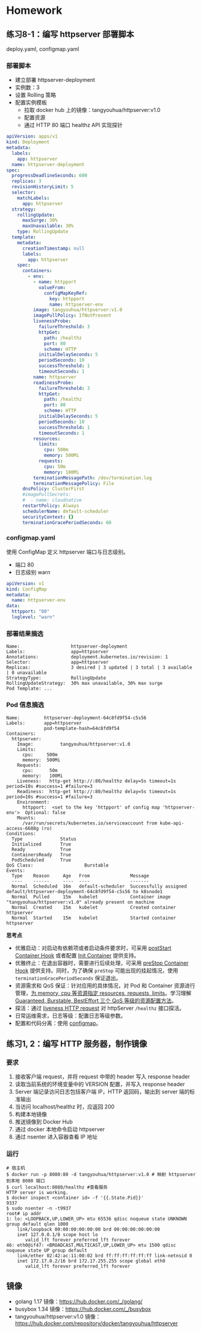 # Homework

## 练习8-1：编写 httpserver 部署脚本

deploy.yaml, configmap.yaml

### 部署脚本

- 建立部署 httpserver-deployment
- 实例数：3
- 设置 Rolling 策略
- 配置实例模板
  - 拉取 docker hub 上的镜像：tangyouhua/httpserver:v1.0
  - 配置资源
  - 通过 HTTP 80 端口 healthz API 实现探针


```yaml
apiVersion: apps/v1
kind: Deployment
metadata:
  labels:
    app: httpserver
  name: httpserver-deployment
spec:
  progressDeadlineSeconds: 600
  replicas: 3
  revisionHistoryLimit: 5
  selector:
    matchLabels:
      app: httpserver
  strategy:
    rollingUpdate:
      maxSurge: 30%
      maxUnavailable: 30%
    type: RollingUpdate
  template:
    metadata:
      creationTimestamp: null
      labels:
        app: httpserver
    spec:
      containers:
        - env:
          - name: httpport
            valueFrom:
              configMapKeyRef:
                key: httpport
                name: httpserver-env
          image: tangyouhua/httpserver:v1.0
          imagePullPolicy: IfNotPresent
          livenessProbe:
            failureThreshold: 3
            httpGet:
              path: /healthz
              port: 80
              scheme: HTTP
            initialDelaySeconds: 5
            periodSeconds: 10
            successThreshold: 1
            timeoutSeconds: 1
          name: httpserver
          readinessProbe:
            failureThreshold: 3
            httpGet:
              path: /healthz
              port: 80
              scheme: HTTP
            initialDelaySeconds: 5
            periodSeconds: 10
            successThreshold: 1
            timeoutSeconds: 1
          resources:
            limits:
              cpu: 500m
              memory: 500Mi
            requests:
              cpu: 50m
              memory: 100Mi
          terminationMessagePath: /dev/termination.log
          terminationMessagePolicy: File
      dnsPolicy: ClusterFirst
      #imagePullSecrets:
      #  - name: cloudnative
      restartPolicy: Always
      schedulerName: default-scheduler
      securityContext: {}
      terminationGracePeriodSeconds: 60
```

### configmap.yaml

使用 ConfigMap 定义 httpserver 端口与日志级别。

- 端口 80
- 日志级别 warn

```yaml
apiVersion: v1
kind: ConfigMap
metadata:
  name: httpserver-env
data:
  httpport: "80"
  loglevel: "warn"
```

### 部署结果摘选

```shell
Name:                   httpserver-deployment
Labels:                 app=httpserver
Annotations:            deployment.kubernetes.io/revision: 1
Selector:               app=httpserver
Replicas:               3 desired | 3 updated | 3 total | 3 available | 0 unavailable
StrategyType:           RollingUpdate
RollingUpdateStrategy:  30% max unavailable, 30% max surge
Pod Template: ...
```

### Pod 信息摘选

```shell
Name:         httpserver-deployment-64c8fd9f54-c5s56
Labels:       app=httpserver
              pod-template-hash=64c8fd9f54
Containers:
  httpserver:
    Image:          tangyouhua/httpserver:v1.0
    Limits:
      cpu:     500m
      memory:  500Mi
    Requests:
      cpu:      50m
      memory:   100Mi
    Liveness:   http-get http://:80/healthz delay=5s timeout=1s period=10s #success=1 #failure=3
    Readiness:  http-get http://:80/healthz delay=5s timeout=1s period=10s #success=1 #failure=3
    Environment:
      httpport:  <set to the key 'httpport' of config map 'httpserver-env'>  Optional: false
    Mounts:
      /var/run/secrets/kubernetes.io/serviceaccount from kube-api-access-6688g (ro)
Conditions:
  Type              Status
  Initialized       True
  Ready             True
  ContainersReady   True
  PodScheduled      True
QoS Class:                   Burstable
Events:
  Type    Reason     Age   From               Message
  ----    ------     ----  ----               -------
  Normal  Scheduled  16m   default-scheduler  Successfully assigned default/httpserver-deployment-64c8fd9f54-c5s56 to k8snode1
  Normal  Pulled     15m   kubelet            Container image "tangyouhua/httpserver:v1.0" already present on machine
  Normal  Created    15m   kubelet            Created container httpserver
  Normal  Started    15m   kubelet            Started container httpserver
```

**思考点**

- 优雅启动：对启动有依赖项或者启动条件要求时，可采用 [postStart Container Hook][1] 或者配置 [Init Container][2] 提供支持。
- 优雅终止：在退出容器时，需要进行后续处理，可采用 [preStop Container Hook][1] 提供支持。同时，为了确保 `preStop` 可能出现的挂起情况，使用 `terminationGracePeriodSeconds` 保证退出。
- 资源需求和 QoS 保证：针对应用的具体情况，对 Pod 和 Container 资源进行管理，[为 memory, cpu 等资源指定 resources, requests, limits][3]。学习理解 [Guaranteed, Burstable, BestEffort 三个 QoS 等级的资源配置方法][4]。
- 探活：通过 [liveness HTTP request][5] 对 httpServer `/healthz` 接口探活。
- 日常运维需求，日志等级：配置日志等级参数。
- 配置和代码分离：使用 [configmap][6]。

[1]: https://kubernetes.io/docs/concepts/containers/container-lifecycle-hooks/
[2]: https://kubernetes.io/docs/tasks/configure-pod-container/configure-pod-initialization/
[3]: https://kubernetes.io/docs/concepts/configuration/manage-resources-containers/
[4]: https://kubernetes.io/docs/concepts/configuration/manage-resources-containers/
[5]: https://kubernetes.io/docs/tasks/configure-pod-container/configure-liveness-readiness-startup-probes/
[6]: https://kubernetes.io/docs/concepts/configuration/configmap/

## 练习1, 2：编写 HTTP 服务器，制作镜像

### 要求

1. 接收客户端 request，并将 request 中带的 header 写入 response header
2. 读取当前系统的环境变量中的 VERSION 配置，并写入 response header
3. Server 端记录访问日志包括客户端 IP，HTTP 返回码，输出到 server 端的标准输出
4. 当访问 localhost/healthz 时，应返回 200
5. 构建本地镜像
6. 推送镜像到 Docker Hub
7. 通过 docker 本地命令启动 httpserver
8. 通过 nsenter 进入容器查看 IP 地址

### 运行

```shell
# 宿主机
$ docker run -p 8080:80 -d tangyouhua/httpserver:v1.0 # 映射 httpserver 到本地 8080 端口
$ curl localhost:8080/healthz #查看服务
HTTP server is working.
$ docker inspect <container id> -f '{{.State.Pid}}'
9337
$ sudo nsenter -n -t9937
root# ip addr
1: lo: <LOOPBACK,UP,LOWER_UP> mtu 65536 qdisc noqueue state UNKNOWN group default qlen 1000
    link/loopback 00:00:00:00:00:00 brd 00:00:00:00:00:00
    inet 127.0.0.1/8 scope host lo
       valid_lft forever preferred_lft forever
46: eth0@if47: <BROADCAST,MULTICAST,UP,LOWER_UP> mtu 1500 qdisc noqueue state UP group default
    link/ether 02:42:ac:11:00:02 brd ff:ff:ff:ff:ff:ff link-netnsid 0
    inet 172.17.0.2/16 brd 172.17.255.255 scope global eth0
       valid_lft forever preferred_lft forever
```

## 镜像

- golang 1.17 镜像：https://hub.docker.com/_/golang/
- busybox 1.34 镜像：<https://hub.docker.com/_/busybox>
- tangyouhua/httpserver:v1.0 镜像：<https://hub.docker.com/repository/docker/tangyouhua/httpserver>
